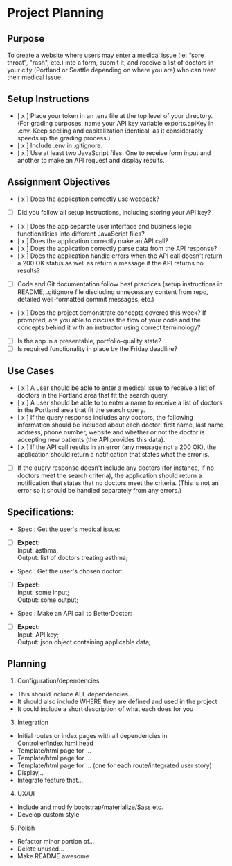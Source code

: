 # Project Planning

## Purpose
To create a website where users may enter a medical issue (ie: “sore throat”, "rash", etc.) into a form, submit it, and receive a list of doctors in your city (Portland or Seattle depending on where you are) who can treat their medical issue.

## Setup Instructions
- [ x ] Place your token in an .env file at the top level of your directory. (For grading purposes, name your API key variable exports.apiKey in .env. Keep spelling and capitalization identical, as it considerably speeds up the grading process.)  
- [ x ] Include .env in .gitignore.  
- [ x ] Use at least two JavaScript files: One to receive form input and another to make an API request and display results.  

## Assignment Objectives
- [ x ] Does the application correctly use webpack?
- [ ] Did you follow all setup instructions, including storing your API key?
- [ x ] Does the app separate user interface and business logic functionalities into different JavaScript files?
- [ x ] Does the application correctly make an API call?
- [ x ] Does the application correctly parse data from the API response?
- [ x ] Does the application handle errors when the API call doesn't return a 200 OK status as well as return a message if the API returns no results?
- [ ] Code and Git documentation follow best practices (setup instructions in README, .gitignore file discluding unnecessary content from repo, detailed well-formatted commit messages, etc.)
- [ x ] Does the project demonstrate concepts covered this week? If prompted, are you able to discuss the flow of your code and the concepts behind it with an instructor using correct terminology?
- [ ] Is the app in a presentable, portfolio-quality state?
- [ ] Is required functionality in place by the Friday deadline?

## Use Cases
- [ x ] A user should be able to enter a medical issue to receive a list of doctors in the Portland area that fit the search query.
- [ x ] A user should be able to to enter a name to receive a list of doctors in the Portland area that fit the search query.
- [ x ] If the query response includes any doctors, the following information should be included about each doctor: first name, last name, address, phone number, website and whether or not the doctor is accepting new patients (the API provides this data).
- [ x ] If the API call results in an error (any message not a 200 OK), the application should return a notification that states what the error is.
- [ ] If the query response doesn't include any doctors (for instance, if no doctors meet the search criteria), the application should return a notification that states that no doctors meet the criteria. (This is not an error so it should be handled separately from any errors.)



## Specifications:

* Spec : Get the user's medical issue:
- [ ] **Expect:**  
Input: asthma;  
Output: list of doctors treating asthma;

* Spec : Get the user's chosen doctor:
- [ ] **Expect:**  
Input: some input;  
Output: some output;

* Spec : Make an API call to BetterDoctor:
- [ ] **Expect:**  
Input: API key;  
Output: json object containing applicable data;


## Planning

1. Configuration/dependencies
  * This should include ALL dependencies.
  * It should also include WHERE they are defined and used in the project
  * It could include a short description of what each does for you

3. Integration
  * Initial routes or index pages with all dependencies in Controller/index.html head
  * Template/html page for ...
  * Template/html page for ...
  * Template/html page for ... (one for each route/integrated user story)
  * Display...
  * Integrate feature that...

4. UX/UI
  * Include and modify bootstrap/materialize/Sass etc.
  * Develop custom style

5. Polish
  * Refactor minor portion of...
  * Delete unused...
  * Make README awesome
